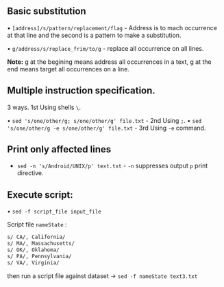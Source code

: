 ## Basic substitution

• `[address]/s/pattern/replacement/flag` - Address is to mach occurrence at that line and the second is a pattern to make a substitution. 

• `g/address/s/replace_frim/to/g` - replace all occurrence on all lines. 

**Note:** g at the begining means address all occurrences in a text, g at the end means target all occurrences on a line. 


## Multiple instruction specification.
3 ways. 
1st Using shells `\`. 

• `sed 's/one/other/g; s/one/other/g' file.txt` - 2nd Using `;`.
• `sed 's/one/other/g -e s/one/other/g' file.txt` - 3rd Using `-e` command.

## Print only affected lines

* `sed -n 's/Android/UNIX/p' text.txt` - `-n` suppresses output `p` print directive. 

## Execute script:
• `sed -f script_file input_file`

Script file `nameState` :
```bash
s/ CA/, California/
s/ MA/, Massachusetts/
s/ OK/, Oklahoma/
s/ PA/, Pennsylvania/
s/ VA/, Virginia/

```
then run a script file against dataset -> `sed -f nameState text3.txt`

